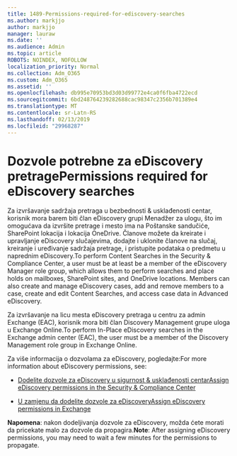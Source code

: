 ```yaml
---
title: 1489-Permissions-required-for-ediscovery-searches
ms.author: markjjo
author: markjjo
manager: lauraw
ms.date: ''
ms.audience: Admin
ms.topic: article
ROBOTS: NOINDEX, NOFOLLOW
localization_priority: Normal
ms.collection: Adm_O365
ms.custom: Adm_O365
ms.assetid: ''
ms.openlocfilehash: db995e70953bd3d03d99772e4ca0f6fba4722ecd
ms.sourcegitcommit: 6bd248764239282688cac98347c2356b701389e4
ms.translationtype: MT
ms.contentlocale: sr-Latn-RS
ms.lasthandoff: 02/13/2019
ms.locfileid: "29968287"
---
```

# <a name="permissions-required-for-ediscovery-searches"></a><span data-ttu-id="e459d-102">Dozvole potrebne za eDiscovery pretrage</span><span class="sxs-lookup"><span data-stu-id="e459d-102">Permissions required for eDiscovery searches</span></span>

<span data-ttu-id="e459d-p101">Za izvršavanje sadržaja pretraga u bezbednosti & usklađenosti centar, korisnik mora barem biti član eDiscovery grupi Menadžer za ulogu, što im omogućava da izvršite pretrage i mesto ima na Poštanske sandučiće, SharePoint lokacija i lokacija OneDrive. Članove možete da kreirate i upravljanje eDiscovery slučajevima, dodajte i uklonite članove na slučaj, kreiranje i uređivanje sadržaja pretrage, i pristupite podataka o predmetu u naprednim eDiscovery.</span><span class="sxs-lookup"><span data-stu-id="e459d-p101">To perform Content Searches in the Security & Compliance Center, a user must be at least be a member of the eDiscovery Manager role group, which allows them to perform searches and place holds on mailboxes, SharePoint sites, and OneDrive locations. Members can also create and manage eDiscovery cases, add and remove members to a case, create and edit Content Searches, and access case data in Advanced eDiscovery.</span></span>

<span data-ttu-id="e459d-105">Za izvršavanje na licu mesta eDiscovery pretraga u centru za admin Exchange (EAC), korisnik mora biti član Discovery Management grupe uloga u Exchange Online.</span><span class="sxs-lookup"><span data-stu-id="e459d-105">To perform In-Place eDiscovery searches in the Exchange admin center (EAC), the user must be a member of the Discovery Management role group in Exchange Online.</span></span>

<span data-ttu-id="e459d-106">Za više informacija o dozvolama za eDiscovery, pogledajte:</span><span class="sxs-lookup"><span data-stu-id="e459d-106">For more information about eDiscovery permissions, see:</span></span> 

- [<span data-ttu-id="e459d-107">Dodelite dozvole za eDiscovery u sigurnost & usklađenosti centar</span><span class="sxs-lookup"><span data-stu-id="e459d-107">Assign eDiscovery permissions in the Security & Compliance Center</span></span>](https://docs.microsoft.com/office365/securitycompliance/assign-ediscovery-permissions)

- [<span data-ttu-id="e459d-108">U zamjenu da dodelite dozvole za eDiscovery</span><span class="sxs-lookup"><span data-stu-id="e459d-108">Assign eDiscovery permissions in Exchange</span></span>](https://docs.microsoft.com/exchange/security-and-compliance/in-place-ediscovery/assign-ediscovery-permissions)

<span data-ttu-id="e459d-109">**Napomena**: nakon dodeljivanja dozvole za eDiscovery, možda ćete morati da pricekate malo za dozvole da propagira.</span><span class="sxs-lookup"><span data-stu-id="e459d-109">**Note**: After assigning eDiscovery permissions, you may need to wait a few minutes for the permissions to propagate.</span></span>
